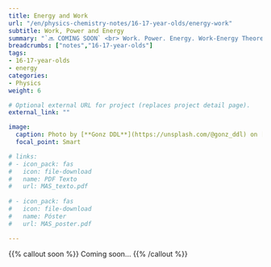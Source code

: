 ```yaml
---
title: Energy and Work
url: "/en/physics-chemistry-notes/16-17-year-olds/energy-work"
subtitle: Work, Power and Energy
summary: "`🔜 COMING SOON` <br> Work. Power. Energy. Work-Energy Theorem. Conservative Systems."
breadcrumbs: ["notes","16-17-year-olds"]
tags:
- 16-17-year-olds
- energy
categories:
- Physics
weight: 6

# Optional external URL for project (replaces project detail page).
external_link: ""

image:
  caption: Photo by [**Gonz DDL**](https://unsplash.com/@gonz_ddl) on [Unsplash](https://unsplash.com)
  focal_point: Smart

# links:
# - icon_pack: fas
#   icon: file-download
#   name: PDF Texto
#   url: MAS_texto.pdf
  
# - icon_pack: fas
#   icon: file-download
#   name: Póster
#   url: MAS_poster.pdf

---
```


{{% callout soon %}}
Coming soon...
{{% /callout %}}
